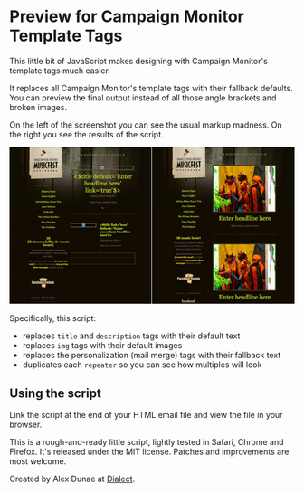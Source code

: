 # Preview for Campaign Monitor Template Tags

This little bit of JavaScript makes designing with Campaign Monitor's template tags much easier.

It replaces all Campaign Monitor's template tags with their fallback defaults.  You can preview the final output instead of all those angle brackets and broken images.

On the left of the screenshot you can see the usual markup madness.  On the right you see the results of the script.

![Screenshot](screenshot.jpg)

Specifically, this script:

* replaces `title` and `description` tags with their default text
* replaces `img` tags with their default images
* replaces the personalization (mail merge) tags with their fallback text
* duplicates each `repeater` so you can see how multiples will look
  
## Using the script

Link the script at the end of your HTML email file and view the file in your browser.

  <script src="cm-preview.js"></script>

This is a rough-and-ready little script, lightly tested in Safari, Chrome and Firefox.  It's released under the MIT license.  Patches and improvements are most welcome.

Created by Alex Dunae at [Dialect](http://dialect.ca/).
